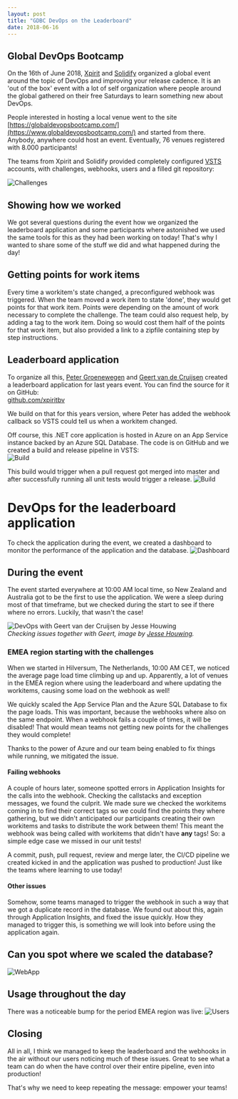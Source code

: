 ```yaml
---
layout: post
title: "GDBC DevOps on the Leaderboard"
date: 2018-06-16
---
```


## Global DevOps Bootcamp
On the 16th of June 2018, [Xpirit](https://twitter.com/xpiritbv) and [Solidify](https://twitter.com/molausson) organized a global event around the topic of DevOps and improving your release cadence. It is an 'out of the box' event with a lot of self organization where people around the global gathered on their free Saturdays to learn something new about DevOps.

People interested in hosting a local venue went to the site
[https://globaldevopsbootcamp.com/](https://www.globaldevopsbootcamp.com/) and started from there. Anybody, anywhere could host an event. Eventually, 76 venues registered with 8.000 participants!

The teams from Xpirit and Solidify provided completely configured [VSTS](https://twitter.com/VSTS) accounts, with challenges, webhooks, users and a filled git repository:

![Challenges](/images/20180616/2018_06_16_GDBC_Challenges.png)

## Showing how we worked
We got several questions during the event how we organized the leaderboard application and some participants where astonished we used the same tools for this as they had been working on today!
That's why I wanted to share some of the stuff we did and what happened during the day!

## Getting points for work items
Every time a workitem's state changed, a preconfigured webhook was triggered. When the team moved a work item to state 'done', they would get points for that work item. Points were depending on the amount of work necessary to complete the challenge.
The team could also request help, by adding a tag to the work item. Doing so would cost them half of the points for that work item, but also provided a link to a zipfile containing step by step instructions. 

## Leaderboard application
To organize all this, [Peter Groenewegen](https://twitter.com/pgroene) and [Geert van de Cruijsen](https://twitter.com/GeertvdC) created a leaderboard application for last years event. You can find the source for it on GitHub:  
[github.com/xpiritbv](https://github.com/XpiritBV/LeaderboardsGlobalDevopsBootcamp)

We build on that for this years version, where Peter has added the webhook callback so VSTS could tell us when a workitem changed.

Off course, this .NET core application is hosted in Azure on an App Service instance backed by an Azure SQL Database. The code is on GitHub and we created a build and release pipeline in VSTS:  
![Build](/images/20180616/2018_06_16_GDBC_Build.png)

This build would trigger when a pull request got merged into master and after successfully running all unit tests would trigger a release.
![Build](/images/20180616/2018_06_16_GDBC_Release.png)

# DevOps for the leaderboard application
To check the application during the event, we created a dashboard to monitor the performance of the application and the database.
![Dashboard](/images/20180616/2018_06_16_GDBC_Dashboard.png)

## During the event
The event started everywhere at 10:00 AM local time, so New Zealand and Australia got to be the first to use the application. We were a sleep during most of that timeframe, but we checked during the start to see if there where no errors. Luckily, that wasn't the case!

![DevOps with Geert van der Cruijsen by Jesse Houwing](/images/20180616/2018_06_16_GDBC_By_Jesse_Houwing.jpg)  
*Checking issues together with Geert, image by [Jesse Houwing](https://twitter.com/jessehouwing/).*

### EMEA region starting with the challenges
When we started in Hilversum, The Netherlands, 10:00 AM CET, we noticed the average page load time climbing up and up. Apparently, a lot of venues in the EMEA region where using the leaderboard and where updating the workitems, causing some load on the webhook as well!

We quickly scaled the App Service Plan and the Azure SQL Database to fix the page loads. This was important, because the webhooks where also on the same endpoint. When a webhook fails a couple of times, it will be disabled! That would mean teams not getting new points for the challenges they would complete!

Thanks to the power of Azure and our team being enabled to fix things while running, we mitigated the issue.

#### Failing webhooks
A couple of hours later, someone spotted errors in Application Insights for the calls into the webhook. Checking the callstacks and exception messages, we found the culprit. We made sure we checked the workitems coming in to find their correct tags so we could find the points they where gathering, but we didn't anticipated our participants creating their own workitems and tasks to distribute the work between them!
This meant the webhook was being called with workitems that didn't have **any** tags! So: a simple edge case we missed in our unit tests!

A commit, push, pull request, review and merge later, the CI/CD pipeline we created kicked in and the application was pushed to production! Just like the teams where learning to use today!

#### Other issues
Somehow, some teams managed to trigger the webhook in such a way that we got a duplicate record in the database. We found out about this, again through Application Insights, and fixed the issue quickly. How they managed to trigger this, is something we will look into before using the application again.

## Can you spot where we scaled the database?
![WebApp](/images/20180616/2018_06_16_GDBC_WebApp.png)

## Usage throughout the day
There was a noticeable bump for the period EMEA region was live:
![Users](/images/20180616/2018_06_16_GDBC_Users.png)


## Closing
All in all, I think we managed to keep the leaderboard and the webhooks in the air without our users noticing much of these issues. Great to see what a team can do when the have control over their entire pipeline, even into production! 

That's why we need to keep repeating the message: empower your teams!
